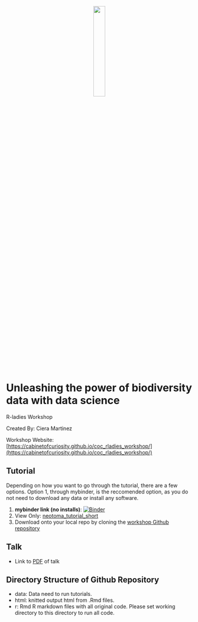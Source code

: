 <div style="text-align:center"><img src ="http://curiositydata.org/assets/img/cabinetIcon-01.png" width="25%" height="25%"/></div>

# Unleashing the power of biodiversity data with data science
R-ladies Workshop

Created By: Ciera Martinez

Workshop Website: [https://cabinetofcuriosity.github.io/coc_rladies_workshop/](https://cabinetofcuriosity.github.io/coc_rladies_workshop/)

## Tutorial

Depending on how you want to go through the tutorial, there are a few options. Option 1, through mybinder, is the reccomended option, as you do not need to download any data or install any software.

1. **mybinder link (no installs)**: [![Binder](https://mybinder.org/badge_logo.svg)](https://mybinder.org/v2/gh/cabinetofcuriosity/coc_lewis_clark_workshop/master?urlpath=rstudio) 
2. View Only: [neotoma_tutorial_short](html/neotoma_tutorial_short.html)
3. Download onto your local repo by cloning the [workshop Github repository](https://cabinetofcuriosity.github.io/coc_rladies_workshop/)

## Talk

- Link to [PDF](pdf/rladies_biodiviersity_talk.pdf) of talk


Directory Structure of Github Repository
---------------------

- data: Data need to run tutorials. 
- html: knitted output html from .Rmd files.
- r: Rmd R markdown files with all original code. Please set working directory to this directory to run all code.
